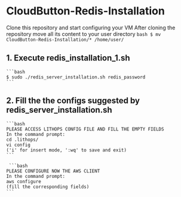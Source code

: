 # CloudButton-Redis-Installation

Clone this repository and start configuring your VM
After cloning the repository move all its content to your user directory
    ```bash
    $ mv CloudButton-Redis-Installation/* /home/user/
    ```

## 1. Execute redis_installation_1.sh
    ```bash
    $ sudo ./redis_server_installation.sh redis_password
    ```
## 2. Fill the the configs suggested by redis_server_installation.sh
    ```bash
    PLEASE ACCESS LITHOPS CONFIG FILE AND FILL THE EMPTY FIELDS
    In the command prompt:
    cd .lithops/
    vi config
    ('i' for insert mode, ':wq' to save and exit)
    ```
    
     ```bash
    PLEASE CONFIGURE NOW THE AWS CLIENT
    In the command prompt:
    aws configure
    (fill the corresponding fields)
    ```   
